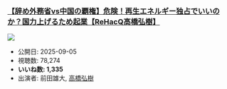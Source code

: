 ### [【辞め外務省vs中国の覇権】危険！再生エネルギー独占でいいのか？国力上げるため起業【ReHacQ高橋弘樹】](https://www.youtube.com/watch?v=p2jDfLSd2P0)
[![](https://img.youtube.com/vi/p2jDfLSd2P0/sddefault.jpg)](https://www.youtube.com/watch?v=p2jDfLSd2P0)
-   公開日: 2025-09-05
-   視聴数: 78,274
-   **いいね数: 1,335**
-   出演者: 前田雄大, [高橋弘樹](/rehacq_fan/people/高橋弘樹 "wikilink")
